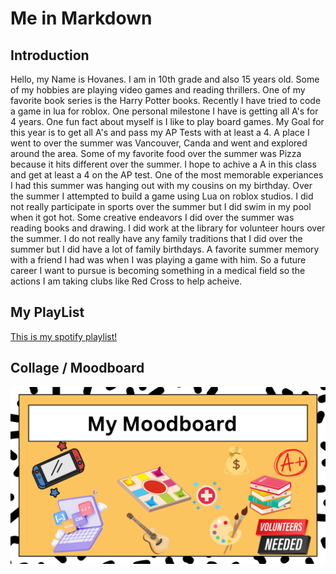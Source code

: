 # Me in Markdown

## Introduction

Hello, my Name is Hovanes. I am in 10th grade and also 15 years old. Some of my hobbies are playing video games and reading thrillers. One of my favorite book series is the Harry Potter books. Recently I have tried to code a game in lua for roblox. 
One personal milestone I have is getting all A's for 4 years. One fun fact about myself is I like to play board games. My Goal for this year is to get all A's and pass my AP Tests with at least a 4. A place I went to over the summer was Vancouver, Canda and went and explored around the area. Some of my favorite food over the summer was Pizza because it hits different over the summer. 
I hope to achive a A in this class and get at least a 4 on the AP test. One of the most memorable experiances I had this summer was hanging out with my cousins on my birthday. Over the summer I attempted to build a game using Lua on roblox studios. I did not really participate in sports over the summer but I did swim in my pool when it got hot. Some creative endeavors I did over the summer was reading books and drawing. I did work at the library for volunteer hours over the summer.
 I do not really have any family traditions that I did over the summer but I did have a lot of family birthdays. A favorite summer memory with a friend I had was when I was playing a game with him. So a future career I want to pursue is becoming something in a medical field so the actions I am taking clubs like Red Cross to help acheive.  

## My PlayList

[This is my spotify playlist!](https://open.spotify.com/playlist/1v8kBuTu442DmBpWFYqcFm)

## Collage / Moodboard


![This is an image of my collage](MoodBoard.png)